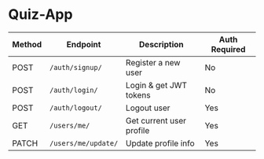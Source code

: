# Quiz-App

| Method | Endpoint            | Description              | Auth Required |
| ------ | ------------------- | ------------------------ | ------------- |
| POST   | `/auth/signup/`     | Register a new user      | No            |
| POST   | `/auth/login/`      | Login & get JWT tokens   | No            |
| POST   | `/auth/logout/`     | Logout user              | Yes           |
| GET    | `/users/me/`        | Get current user profile | Yes           |
| PATCH  | `/users/me/update/` | Update profile info      | Yes           |
